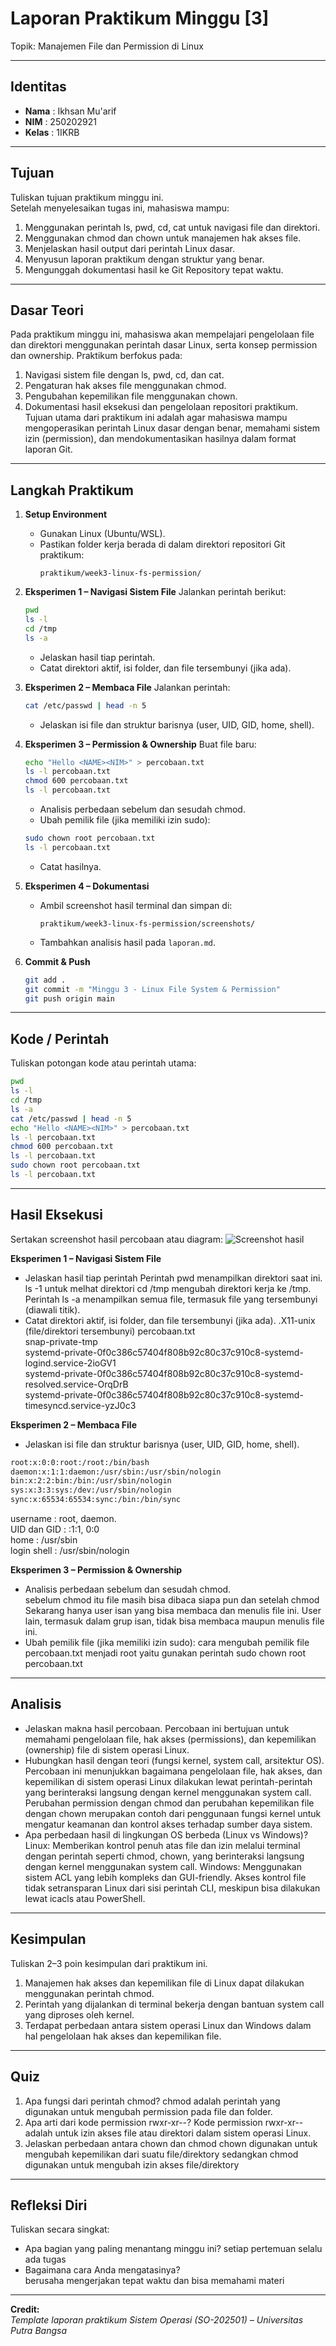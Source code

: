 
# Laporan Praktikum Minggu [3]
Topik: Manajemen File dan Permission di Linux  

---

## Identitas
- **Nama**  : Ikhsan Mu'arif
- **NIM**   : 250202921
- **Kelas** : 1IKRB

---

## Tujuan
Tuliskan tujuan praktikum minggu ini.  
Setelah menyelesaikan tugas ini, mahasiswa mampu:
1. Menggunakan perintah ls, pwd, cd, cat untuk navigasi file dan direktori.
2. Menggunakan chmod dan chown untuk manajemen hak akses file.
3. Menjelaskan hasil output dari perintah Linux dasar.
4. Menyusun laporan praktikum dengan struktur yang benar.
5. Mengunggah dokumentasi hasil ke Git Repository tepat waktu.
---

## Dasar Teori
Pada praktikum minggu ini, mahasiswa akan mempelajari pengelolaan file dan direktori menggunakan perintah dasar Linux, serta konsep permission dan ownership.
Praktikum berfokus pada:
1. Navigasi sistem file dengan ls, pwd, cd, dan cat.
2. Pengaturan hak akses file menggunakan chmod.
3. Pengubahan kepemilikan file menggunakan chown.
4. Dokumentasi hasil eksekusi dan pengelolaan repositori praktikum.
 Tujuan utama dari praktikum ini adalah agar mahasiswa mampu mengoperasikan perintah Linux dasar dengan benar, memahami sistem izin (permission), dan mendokumentasikan hasilnya dalam format laporan Git.


---

## Langkah Praktikum
1. **Setup Environment**
   - Gunakan Linux (Ubuntu/WSL).
   - Pastikan folder kerja berada di dalam direktori repositori Git praktikum:
     ```
     praktikum/week3-linux-fs-permission/
     ```

2. **Eksperimen 1 – Navigasi Sistem File**
   Jalankan perintah berikut:
   ```bash
   pwd
   ls -l
   cd /tmp
   ls -a
   ```
   - Jelaskan hasil tiap perintah.
   - Catat direktori aktif, isi folder, dan file tersembunyi (jika ada).

3. **Eksperimen 2 – Membaca File**
   Jalankan perintah:
   ```bash
   cat /etc/passwd | head -n 5
   ```
   - Jelaskan isi file dan struktur barisnya (user, UID, GID, home, shell).

4. **Eksperimen 3 – Permission & Ownership**
   Buat file baru:
   ```bash
   echo "Hello <NAME><NIM>" > percobaan.txt
   ls -l percobaan.txt
   chmod 600 percobaan.txt
   ls -l percobaan.txt
   ```
   - Analisis perbedaan sebelum dan sesudah chmod.  
   - Ubah pemilik file (jika memiliki izin sudo):
   ```bash
   sudo chown root percobaan.txt
   ls -l percobaan.txt
   ```
   - Catat hasilnya.

5. **Eksperimen 4 – Dokumentasi**
   - Ambil screenshot hasil terminal dan simpan di:
     ```
     praktikum/week3-linux-fs-permission/screenshots/
     ```
   - Tambahkan analisis hasil pada `laporan.md`.

6. **Commit & Push**
   ```bash
   git add .
   git commit -m "Minggu 3 - Linux File System & Permission"
   git push origin main
   ```

---

## Kode / Perintah
Tuliskan potongan kode atau perintah utama:
```bash
pwd
ls -l
cd /tmp
ls -a
cat /etc/passwd | head -n 5
echo "Hello <NAME><NIM>" > percobaan.txt
ls -l percobaan.txt
chmod 600 percobaan.txt
ls -l percobaan.txt
sudo chown root percobaan.txt
ls -l percobaan.txt

```

---

## Hasil Eksekusi
Sertakan screenshot hasil percobaan atau diagram:
![Screenshot hasil](screenshots/linux.permission.png)

**Eksperimen 1 – Navigasi Sistem File**
- Jelaskan hasil tiap perintah
   Perintah pwd menampilkan direktori saat ini.
   ls -1 untuk melhat direktori
   cd /tmp mengubah direktori kerja ke /tmp.
   Perintah ls -a menampilkan semua file, termasuk file yang tersembunyi (diawali titik).
- Catat direktori aktif, isi folder, dan file tersembunyi (jika ada).
  .X11-unix (file/direktori tersembunyi)  percobaan.txt  
snap-private-tmp  
systemd-private-0f0c386c57404f808b92c80c37c910c8-systemd-logind.service-2ioGV1  
systemd-private-0f0c386c57404f808b92c80c37c910c8-systemd-resolved.service-OrqDrB  
systemd-private-0f0c386c57404f808b92c80c37c910c8-systemd-timesyncd.service-yzJ0c3

**Eksperimen 2 – Membaca File**
- Jelaskan isi file dan struktur barisnya (user, UID, GID, home, shell).
``` bash
root:x:0:0:root:/root:/bin/bash
daemon:x:1:1:daemon:/usr/sbin:/usr/sbin/nologin
bin:x:2:2:bin:/bin:/usr/sbin/nologin
sys:x:3:3:sys:/dev:/usr/sbin/nologin
sync:x:65534:65534:sync:/bin:/bin/sync
```
username : root, daemon.  
UID dan GID : :1:1, 0:0  
home : /usr/sbin  
login shell : /usr/sbin/nologin

**Eksperimen 3 – Permission & Ownership**
- Analisis perbedaan sebelum dan sesudah chmod.  
  sebelum chmod itu file masih bisa dibaca siapa pun dan setelah chmod Sekarang hanya user isan yang bisa membaca dan menulis file ini. User lain, termasuk dalam grup isan, tidak bisa membaca maupun menulis file ini.
- Ubah pemilik file (jika memiliki izin sudo):
  cara mengubah pemilik file percobaan.txt menjadi root yaitu gunakan perintah sudo chown root percobaan.txt
---

## Analisis
- Jelaskan makna hasil percobaan.
  Percobaan ini bertujuan untuk memahami pengelolaan file, hak akses (permissions), dan kepemilikan (ownership) file di sistem operasi Linux.
- Hubungkan hasil dengan teori (fungsi kernel, system call, arsitektur OS).
  Percobaan ini menunjukkan bagaimana pengelolaan file, hak akses, dan kepemilikan di sistem operasi Linux dilakukan lewat perintah-perintah yang berinteraksi langsung dengan kernel menggunakan system call.
  Perubahan permission dengan chmod dan perubahan kepemilikan file dengan chown merupakan contoh dari penggunaan fungsi kernel untuk mengatur keamanan dan kontrol akses terhadap sumber daya sistem.
- Apa perbedaan hasil di lingkungan OS berbeda (Linux vs Windows)?  
  Linux: Memberikan kontrol penuh atas file dan izin melalui terminal dengan perintah seperti chmod, chown, yang berinteraksi langsung dengan kernel menggunakan system call.
  Windows: Menggunakan sistem ACL yang lebih kompleks dan GUI-friendly. Akses kontrol file tidak setransparan Linux dari sisi perintah CLI, meskipun bisa dilakukan lewat icacls atau PowerShell.

---

## Kesimpulan
Tuliskan 2–3 poin kesimpulan dari praktikum ini.
1. Manajemen hak akses dan kepemilikan file di Linux     dapat dilakukan menggunakan perintah chmod.
2. Perintah yang dijalankan di terminal bekerja dengan bantuan system call yang diproses oleh kernel.
3. Terdapat perbedaan antara sistem operasi Linux dan Windows dalam hal pengelolaan hak akses dan kepemilikan file.
---

## Quiz
1. Apa fungsi dari perintah chmod?
   chmod adalah perintah yang digunakan untuk mengubah permission pada file dan folder.
2. Apa arti dari kode permission rwxr-xr--?
   Kode permission rwxr-xr-- adalah untuk izin akses file atau direktori dalam sistem operasi Linux.
3. Jelaskan perbedaan antara chown dan chmod
   chown digunakan untuk mengubah kepemilikan dari suatu file/direktory sedangkan chmod digunakan untuk mengubah izin akses file/direktory

---

## Refleksi Diri
Tuliskan secara singkat:
- Apa bagian yang paling menantang minggu ini? 
  setiap pertemuan selalu ada tugas
- Bagaimana cara Anda mengatasinya?  
  berusaha mengerjakan tepat waktu dan bisa memahami materi

---

**Credit:**  
_Template laporan praktikum Sistem Operasi (SO-202501) – Universitas Putra Bangsa_
